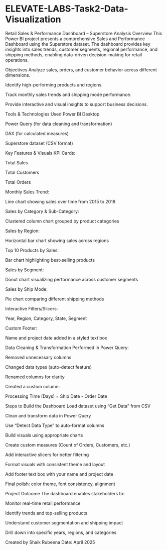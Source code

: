 # ELEVATE-LABS-Task2-Data-Visualization

Retail Sales & Performance Dashboard – Superstore Analysis
Overview
This Power BI project presents a comprehensive Sales and Performance Dashboard using the Superstore dataset. The dashboard provides key insights into sales trends, customer segments, regional performance, and shipping methods, enabling data-driven decision-making for retail operations.

Objectives
Analyze sales, orders, and customer behavior across different dimensions.

Identify high-performing products and regions.

Track monthly sales trends and shipping mode performance.

Provide interactive and visual insights to support business decisions.

Tools & Technologies Used
Power BI Desktop

Power Query (for data cleaning and transformation)

DAX (for calculated measures)

Superstore dataset (CSV format)

Key Features & Visuals
KPI Cards:

Total Sales

Total Customers

Total Orders

Monthly Sales Trend:

Line chart showing sales over time from 2015 to 2018

Sales by Category & Sub-Category:

Clustered column chart grouped by product categories

Sales by Region:

Horizontal bar chart showing sales across regions

Top 10 Products by Sales:

Bar chart highlighting best-selling products

Sales by Segment:

Donut chart visualizing performance across customer segments

Sales by Ship Mode:

Pie chart comparing different shipping methods

Interactive Filters/Slicers:

Year, Region, Category, State, Segment

Custom Footer:

Name and project date added in a styled text box

Data Cleaning & Transformation
Performed in Power Query:

Removed unnecessary columns

Changed data types (auto-detect feature)

Renamed columns for clarity

Created a custom column:

Processing Time (Days) = Ship Date - Order Date

Steps to Build the Dashboard
Load dataset using “Get Data” from CSV

Clean and transform data in Power Query

Use “Detect Data Type” to auto-format columns

Build visuals using appropriate charts

Create custom measures (Count of Orders, Customers, etc.)

Add interactive slicers for better filtering

Format visuals with consistent theme and layout

Add footer text box with your name and project date

Final polish: color theme, font consistency, alignment

Project Outcome
The dashboard enables stakeholders to:

Monitor real-time retail performance

Identify trends and top-selling products

Understand customer segmentation and shipping impact

Drill down into specific years, regions, and categories

Created by
Shaik Rubeena 
Date: April 2025
